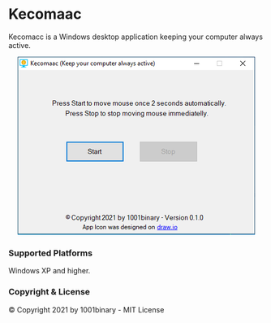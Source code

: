 # Kecomaac
Kecomacc is a Windows desktop application keeping your computer always active.

<p align="center">
  <img src="https://github.com/1001binary/Kecomaac/blob/master/Kecomaac/screenshot.png?raw=true" alt="Screenshot"/>
</p>

### Supported Platforms
Windows XP and higher.

### Copyright & License
&copy; Copyright 2021 by 1001binary - MIT License
